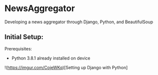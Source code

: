 # NewsAggregator
Developing a news aggregator through Django, Python, and BeautifulSoup

## Initial Setup:

Prerequisites:
- Python 3.8.1 already installed on device

!(https://imgur.com/CojeWKq)[Setting up Django with Python]
